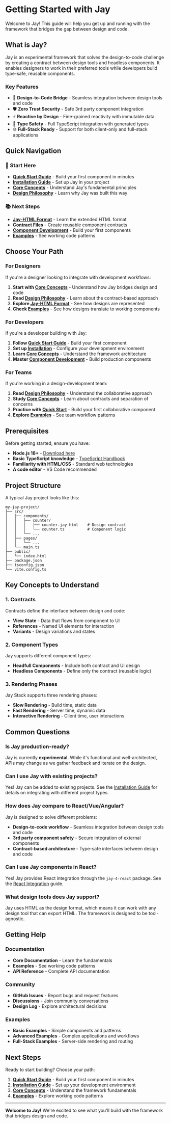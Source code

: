 # Getting Started with Jay

Welcome to Jay! This guide will help you get up and running with the framework that bridges the gap between design and code.

## What is Jay?

Jay is an experimental framework that solves the design-to-code challenge by creating a contract between design tools and headless components. It enables designers to work in their preferred tools while developers build type-safe, reusable components.

### Key Features

- 🔗 **Design-to-Code Bridge** - Seamless integration between design tools and code
- 🛡️ **Zero Trust Security** - Safe 3rd party component integration
- ⚡ **Reactive by Design** - Fine-grained reactivity with immutable data
- 🔧 **Type Safety** - Full TypeScript integration with generated types
- 🌐 **Full-Stack Ready** - Support for both client-only and full-stack applications

## Quick Navigation

### 🚀 Start Here
- **[Quick Start Guide](./quick-start.md)** - Build your first component in minutes
- **[Installation Guide](./installation.md)** - Set up Jay in your project
- **[Core Concepts](./core-concepts.md)** - Understand Jay's fundamental principles
- **[Design Philosophy](./design-philosophy.md)** - Learn why Jay was built this way

### 📚 Next Steps
- **[Jay-HTML Format](../core/jay-html.md)** - Learn the extended HTML format
- **[Contract Files](../core/contract-files.md)** - Create reusable component contracts
- **[Component Development](../core/components.md)** - Build your first components
- **[Examples](../examples/basic.md)** - See working code patterns

## Choose Your Path

### For Designers
If you're a designer looking to integrate with development workflows:

1. **Start with [Core Concepts](./core-concepts.md)** - Understand how Jay bridges design and code
2. **Read [Design Philosophy](./design-philosophy.md)** - Learn about the contract-based approach
3. **Explore [Jay-HTML Format](../core/jay-html.md)** - See how designs are represented
4. **Check [Examples](../examples/basic.md)** - See how designs translate to working components

### For Developers
If you're a developer building with Jay:

1. **Follow [Quick Start Guide](./quick-start.md)** - Build your first component
2. **Set up [Installation](./installation.md)** - Configure your development environment
3. **Learn [Core Concepts](./core-concepts.md)** - Understand the framework architecture
4. **Master [Component Development](../core/components.md)** - Build production components

### For Teams
If you're working in a design-development team:

1. **Read [Design Philosophy](./design-philosophy.md)** - Understand the collaborative approach
2. **Study [Core Concepts](./core-concepts.md)** - Learn about contracts and separation of concerns
3. **Practice with [Quick Start](./quick-start.md)** - Build your first collaborative component
4. **Explore [Examples](../examples/basic.md)** - See team workflow patterns

## Prerequisites

Before getting started, ensure you have:

- **Node.js 18+** - [Download here](https://nodejs.org/)
- **Basic TypeScript knowledge** - [TypeScript Handbook](https://www.typescriptlang.org/docs/)
- **Familiarity with HTML/CSS** - Standard web technologies
- **A code editor** - VS Code recommended

## Project Structure

A typical Jay project looks like this:

```
my-jay-project/
├── src/
│   ├── components/
│   │   ├── counter/
│   │   │   ├── counter.jay-html    # Design contract
│   │   │   └── counter.ts          # Component logic
│   │   └── ...
│   ├── pages/
│   │   └── ...
│   └── main.ts
├── public/
│   └── index.html
├── package.json
├── tsconfig.json
└── vite.config.ts
```

## Key Concepts to Understand

### 1. Contracts
Contracts define the interface between design and code:
- **View State** - Data that flows from component to UI
- **References** - Named UI elements for interaction
- **Variants** - Design variations and states

### 2. Component Types
Jay supports different component types:
- **Headfull Components** - Include both contract and UI design
- **Headless Components** - Define only the contract (reusable logic)

### 3. Rendering Phases
Jay Stack supports three rendering phases:
- **Slow Rendering** - Build time, static data
- **Fast Rendering** - Server time, dynamic data
- **Interactive Rendering** - Client time, user interactions

## Common Questions

### Is Jay production-ready?
Jay is currently **experimental**. While it's functional and well-architected, APIs may change as we gather feedback and iterate on the design.

### Can I use Jay with existing projects?
Yes! Jay can be added to existing projects. See the [Installation Guide](./installation.md) for details on integrating with different project types.

### How does Jay compare to React/Vue/Angular?
Jay is designed to solve different problems:
- **Design-to-code workflow** - Seamless integration between design tools and code
- **3rd party component safety** - Secure integration of external components
- **Contract-based architecture** - Type-safe interfaces between design and code

### Can I use Jay components in React?
Yes! Jay provides React integration through the `jay-4-react` package. See the [React Integration](../integration/react.md) guide.

### What design tools does Jay support?
Jay uses HTML as the design format, which means it can work with any design tool that can export HTML. The framework is designed to be tool-agnostic.

## Getting Help

### Documentation
- **Core Documentation** - Learn the fundamentals
- **Examples** - See working code patterns
- **API Reference** - Complete API documentation

### Community
- **GitHub Issues** - Report bugs and request features
- **Discussions** - Join community conversations
- **Design Log** - Explore architectural decisions

### Examples
- **Basic Examples** - Simple components and patterns
- **Advanced Examples** - Complex applications and workflows
- **Full-Stack Examples** - Server-side rendering and routing

## Next Steps

Ready to start building? Choose your path:

1. **[Quick Start Guide](./quick-start.md)** - Build your first component in minutes
2. **[Installation Guide](./installation.md)** - Set up your development environment
3. **[Core Concepts](./core-concepts.md)** - Understand the framework fundamentals
4. **[Examples](../examples/basic.md)** - Explore working code patterns

---

**Welcome to Jay!** We're excited to see what you'll build with the framework that bridges design and code. 